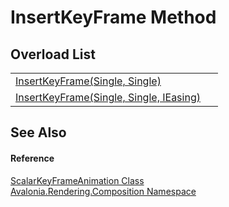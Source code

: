 # InsertKeyFrame Method


## Overload List
<table>
<tr>
<td><a href="M_Avalonia_Rendering_Composition_ScalarKeyFrameAnimation_InsertKeyFrame_1">InsertKeyFrame(Single, Single)</a></td>
<td> </td>
</tr>
<tr>
<td><a href="M_Avalonia_Rendering_Composition_ScalarKeyFrameAnimation_InsertKeyFrame">InsertKeyFrame(Single, Single, IEasing)</a></td>
<td> </td>
</tr>
</table>

## See Also


#### Reference
<a href="T_Avalonia_Rendering_Composition_ScalarKeyFrameAnimation">ScalarKeyFrameAnimation Class</a>  
<a href="N_Avalonia_Rendering_Composition">Avalonia.Rendering.Composition Namespace</a>  
